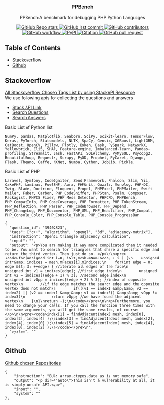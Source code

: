 <h3 align="center">
PPBench
</h3>
<p align="center">
PPBench:A benchmark for debugging PHP Python Languages
</p>

<div align="center">

<a href="https://github.com/hiyouga/LLaMA-Factory/stargazers">
    <img src="https://img.shields.io/github/stars/hiyouga/LLaMA-Factory?style=social" alt="GitHub Repo stars"/>
</a>
<a href="https://github.com/NoumanAhmad448/PPBench/commits/master">
    <img src="https://img.shields.io/github/last-commit/NoumanAhmad448/PPBench" alt="GitHub last commit"/>
</a>
<a href="https://github.com/hiyouga/LLaMA-Factory/graphs/contributors">
    <img src="https://img.shields.io/github/contributors/hiyouga/LLaMA-Factory?color=orange" alt="GitHub contributors"/>
</a>
<a href="https://github.com/hiyouga/LLaMA-Factory/actions/workflows/tests.yml">
    <img src="https://github.com/hiyouga/LLaMA-Factory/actions/workflows/tests.yml/badge.svg" alt="GitHub workflow"/>
</a>
<a href="https://pypi.org/project/llamafactory/">
    <img src="https://img.shields.io/pypi/v/llamafactory" alt="PyPI"/>
</a>
<a href="https://scholar.google.com/scholar?cites=12620864006390196564">
    <img src="https://img.shields.io/badge/citation-238-green" alt="Citation"/>
</a>
<a href="https://github.com/hiyouga/LLaMA-Factory/pulls">
    <img src="https://img.shields.io/badge/PRs-welcome-blue" alt="GitHub pull request"/>
</a>

</div>


## Table of Contents

- [Stackoverflow](#Stackoverflow)
- [Github](#github)


## Stackoverflow
[All Stackoverflow Chosen Tags List by using StackAPI Resource](/stackoverflow_unique_tags.json)
<br/>
We use following apis for collecting the questions and answers
- [Stack API Link](https://api.stackexchange.com/docs/related-tags)
- [Search Questions](https://api.stackexchange.com/docs/advanced-search)
- [Search Answers ](https://api.stackexchange.com/docs/answers-on-questions)

Basic List of Python list <br/>
```
NumPy, pandas, Matplotlib, Seaborn, SciPy, Scikit-learn, TensorFlow, Keras, PyTorch, Statsmodels, NLTK, SpaCy, Gensim, XGBoost, LightGBM, CatBoost, OpenCV, Pillow, Plotly, Bokeh, Dask, PySpark, NetworkX, Yellowbrick, Eli5, SHAP, Feature-engine, Imbalanced-learn, Pandas-profiling, Streamlit, Dash, FastAPI, SQLAlchemy, PyMySQL, Psycopg2, BeautifulSoup, Requests, Scrapy, PyOD, Prophet, PyCaret, Django, Flask, Theano, Caffe, MXNet, Numba, Cython, Joblib, Pickle.
```

Basic List of PHP
```
Laravel, Symfony, CodeIgniter, Zend Framework, Phalcon, Slim, Yii, CakePHP, Laminas, FuelPHP, Aura, PHPUnit, Guzzle, Monolog, PHP-DI, Twig, Blade, Doctrine, Eloquent, Propel, PHPExcel, PHPMailer, Swift Mailer, Faker, Carbon, PHP_CodeSniffer, PHPStan, Psalm, Composer, Packagist, PHPCS Fixer, PHP Mess Detector, PHPCPD, PHPBench, PHP_CompatInfo, PHP_CodeCoverage, PHP_Formatter, PHP_TokenStream, PHP_Reflection, PHP_Parser, PHP_CodeBrowser, PHP_Depend, PHP_ChangeLog, PHP_Documentor, PHP_UML, PHP_Beautifier, PHP_Compat, PHP_Console_Color, PHP_Console_Table, PHP_Console_ProgressBar
```
```
{
  "question_id": "39402823",
  "tags": ["c++", "algorithm", "opengl", "3d", "adjacency-matrix"],
  "instruction": "OpenGL triangle adjacency calculation",
  "input": "",
  "output": "<p>You are making it way more complicated than it needed to be. You want to search for triangles that share a specific edge and return the third vertex. Then just do so. </p>\n\n<pre><code>for(unsigned int i=0; i&lt;mesh.mNumFaces; ++i ) {\n    unsigned int*&amp; indices = mesh.mFaces[i].mIndices;\n    for(int edge = 0; edge &lt; 3; ++edge) { //iterate all edges of the face\n        unsigned int v1 = indices[edge]; //first edge index\n        unsigned int v2 = indices[(edge + 1) % 3]; //second edge index\n        unsigned int vOpp = indices[(edge + 2) % 3]; //index of opposite vertex\n        //if the edge matches the search edge and the opposite vertex does not match\n        if(((v1 == index1 &amp;&amp; v2 == index2) || (v2 == index1 &amp;&amp; v1 == index2)) &amp;&amp; vOpp != index3)\n            return vOpp; //we have found the adjacent vertex\n    }\n}\nreturn -1;\n</code></pre>\n\n<p>Furthermore, you need to change your calls. If you call the function three times with the same arguments, you will get the same results, of course:</p>\n\n<pre><code>index[1] = findAdjacentIndex( mesh, index[0], index[2], index[4] );\nindex[3] = findAdjacentIndex( mesh, index[2], index[4], index[0] );\nindex[5] = findAdjacentIndex( mesh, index[4], index[0], index[2] );\n</code></pre>\n",
  "system": ""
}
```

## Github
[Github chosen Repositories](/github_repos.json)
```
{
    "instruction": "BUG: array.ctypes.data_as is not memory safe",
    "output": "<p dir=\"auto\">This isn't a vulnerability at all, it is simply unsafe API.</p>",
    "input": "",
    "system": ""
},
```

